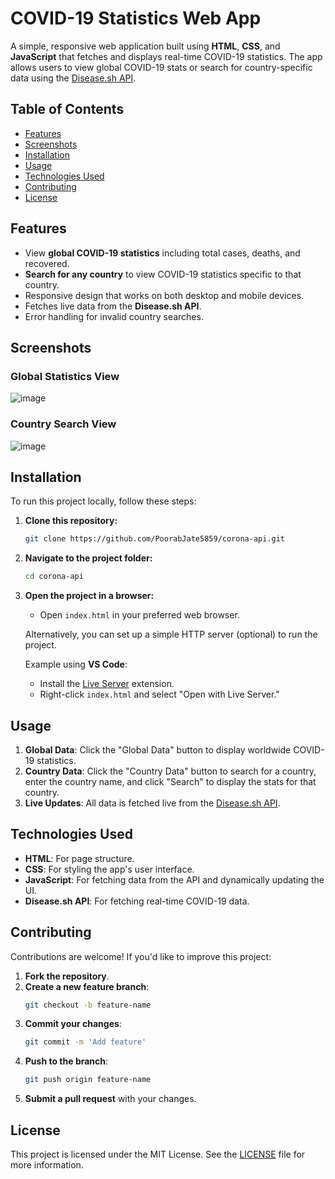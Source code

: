 # COVID-19 Statistics Web App

A simple, responsive web application built using **HTML**, **CSS**, and **JavaScript** that fetches and displays real-time COVID-19 statistics. The app allows users to view global COVID-19 stats or search for country-specific data using the [Disease.sh API](https://disease.sh/).

## Table of Contents
- [Features](#features)
- [Screenshots](#screenshots)
- [Installation](#installation)
- [Usage](#usage)
- [Technologies Used](#technologies-used)
- [Contributing](#contributing)
- [License](#license)

## Features

- View **global COVID-19 statistics** including total cases, deaths, and recovered.
- **Search for any country** to view COVID-19 statistics specific to that country.
- Responsive design that works on both desktop and mobile devices.
- Fetches live data from the **Disease.sh API**.
- Error handling for invalid country searches.

## Screenshots

### Global Statistics View
![image](https://github.com/user-attachments/assets/5495f211-9a62-4c5c-8424-eb0425bd655e)


### Country Search View
![image](https://github.com/user-attachments/assets/5a0e61d4-c7bf-4703-8e2d-93dee0065ca9)


## Installation

To run this project locally, follow these steps:

1. **Clone this repository:**
   ```bash
   git clone https://github.com/PoorabJate5859/corona-api.git
   ```

2. **Navigate to the project folder:**
   ```bash
   cd corona-api
   ```

3. **Open the project in a browser:**
   - Open `index.html` in your preferred web browser.

   Alternatively, you can set up a simple HTTP server (optional) to run the project.

   Example using **VS Code**:
   - Install the [Live Server](https://marketplace.visualstudio.com/items?itemName=ritwickdey.LiveServer) extension.
   - Right-click `index.html` and select "Open with Live Server."

## Usage

1. **Global Data**: Click the "Global Data" button to display worldwide COVID-19 statistics.
2. **Country Data**: Click the "Country Data" button to search for a country, enter the country name, and click "Search" to display the stats for that country.
3. **Live Updates**: All data is fetched live from the [Disease.sh API](https://disease.sh/).

## Technologies Used

- **HTML**: For page structure.
- **CSS**: For styling the app's user interface.
- **JavaScript**: For fetching data from the API and dynamically updating the UI.
- **Disease.sh API**: For fetching real-time COVID-19 data.

## Contributing

Contributions are welcome! If you'd like to improve this project:

1. **Fork the repository**.
2. **Create a new feature branch**: 
   ```bash
   git checkout -b feature-name
   ```
3. **Commit your changes**: 
   ```bash
   git commit -m 'Add feature'
   ```
4. **Push to the branch**: 
   ```bash
   git push origin feature-name
   ```
5. **Submit a pull request** with your changes.

## License

This project is licensed under the MIT License. See the [LICENSE](LICENSE) file for more information.
```
